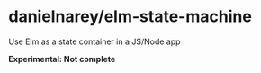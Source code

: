# danielnarey/elm-state-machine

Use Elm as a state container in a JS/Node app

**Experimental: Not complete**
